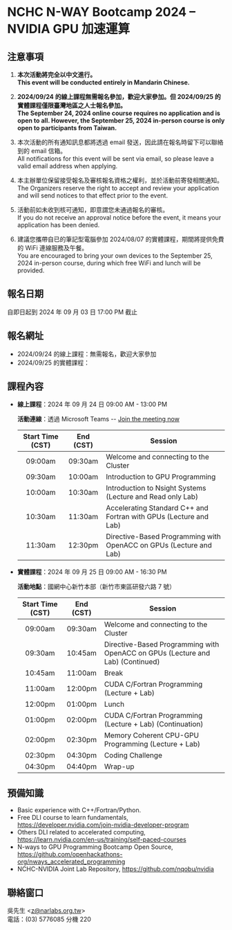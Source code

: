 
# NCHC N-WAY Bootcamp 2024 – NVIDIA GPU 加速運算

## 注意事項

 1. **本次活動將完全以中文進行。**\
    **This event will be conducted entirely in Mandarin Chinese.**

 2. **2024/09/24 的線上課程無需報名參加，歡迎大家參加。但 2024/09/25 的實體課程僅限臺灣地區之人士報名參加。**\
    **The September 24, 2024 online course requires no application and is open to all. However, the September 25, 2024 in-person course is only open to participants from Taiwan.**

 3. 本次活動的所有通知訊息都將透過 email 發送，因此請在報名時留下可以聯絡到的 email 信箱。\
    All notifications for this event will be sent via email, so please leave a valid email address when applying.

 4. 本主辦單位保留接受報名及審核報名資格之權利，並於活動前寄發相關通知。\
    The Organizers reserve the right to accept and review your application and will send notices to that effect prior to the event.

 5. 活動前如未收到核可通知，即意謂您未通過報名的審核。\
    If you do not receive an approval notice before the event, it means your application has been denied.

 6. 建議您攜帶自已的筆記型電腦參加 2024/08/07 的實體課程，期間將提供免費的 WiFi 連線服務及午餐。\
    You are encouraged to bring your own devices to the September 25, 2024 in-person course, during which free WiFi and lunch will be provided.

## 報名日期

自即日起到 2024 年 09 月 03 日 17:00 PM 截止

## 報名網址

 -  2024/09/24 的線上課程：無需報名，歡迎大家參加
 -  2024/09/25 的實體課程：<!-- 請到 <https://www.openhackathons.org/s/siteevent/a0CUP00000L44xb2AB/se000344> 報名 -->

## 課程內容

 -  **線上課程**：2024 年 09 月 24 日 09:00 AM - 13:00 PM

    **活動連線**：透過 Microsoft Teams -- [Join the meeting now](#)

    | Start Time (CST) | End (CST) | Session |
    | :--: | :--: | -------- |
    | 09:00am | 09:30am | Welcome and connecting to the Cluster |
    | 09:30am | 10:00am | Introduction to GPU Programming |
    | 10:00am | 10:30am | Introduction to Nsight Systems (Lecture and Read only Lab) |
    | 10:30am | 11:30am | Accelerating Standard C++ and Fortran with GPUs (Lecture and Lab) |
    | 11:30am | 12:30pm | Directive-Based Programming with OpenACC on GPUs (Lecture and Lab) |

 -  **實體課程**：2024 年 09 月 25 日 09:00 AM - 16:30 PM

    **活動地點**：國網中心新竹本部（新竹市東區研發六路 7 號）

    | Start Time (CST) | End (CST) | Session |
    | :--: | :--: | -------- |
    | 09:00am | 09:30am | Welcome and connecting to the Cluster |
    | 09:30am | 10:45am | Directive-Based Programming with OpenACC on GPUs (Lecture and Lab) (Continued) |
    | 10:45am | 11:00am | Break |
    | 11:00am | 12:00pm | CUDA C/Fortran Programming (Lecture + Lab) |
    | 12:00pm | 01:00pm | Lunch |
    | 01:00pm | 02:00pm | CUDA C/Fortran Programming (Lecture + Lab) (Continuation) |
    | 02:00pm | 02:30pm | Memory Coherent CPU-GPU Programming (Lecture + Lab) |
    | 02:30pm | 04:30pm | Coding Challenge |
    | 04:30pm | 04:40pm | Wrap-up |

## 預備知識

 -  Basic experience with C++/Fortran/Python.
 -  Free DLI course to learn fundamentals, <https://developer.nvidia.com/join-nvidia-developer-program>
 -  Others DLI related to accelerated computing, <https://learn.nvidia.com/en-us/training/self-paced-courses>
 -  N-ways to GPU Programming Bootcamp Open Source, <https://github.com/openhackathons-org/nways_accelerated_programming>
 -  NCHC-NVIDIA Joint Lab Repository, <https://github.com/nqobu/nvidia>

## 聯絡窗口

吳先生 &lt;[z@narlabs.org.tw](mailto:z@narlabs.org.tw)&gt;\
電話：(03) 5776085 分機 220

<!--
  vim:  ft=markdown ic et norl wrap sw=8 ts=8 sts=4:
  -->
